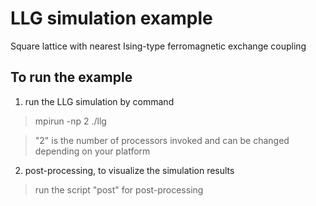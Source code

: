 # LLG simulation example 

Square lattice with nearest Ising-type ferromagnetic exchange coupling

##  To run the example

1. run the LLG simulation by command

> mpirun -np 2 ./llg

> "2" is the number of processors invoked and can be changed depending on your platform

2. post-processing, to visualize the simulation results

> run the script "post" for post-processing
